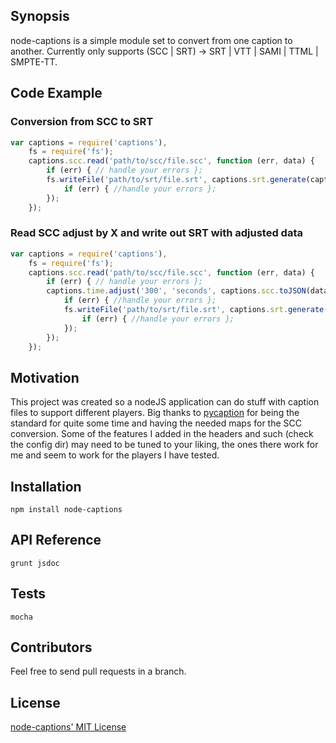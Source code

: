 ## Synopsis

node-captions is a simple module set to convert from one caption to another. 
Currently only supports (SCC | SRT) -> SRT | VTT | SAMI | TTML | SMPTE-TT.

## Code Example

### Conversion from SCC to SRT

```javascript
var captions = require('captions'),
    fs = require('fs');
    captions.scc.read('path/to/scc/file.scc', function (err, data) {
        if (err) { // handle your errors };
        fs.writeFile('path/to/srt/file.srt', captions.srt.generate(captions.scc.toJSON(data), function(err, result) {
            if (err) { //handle your errors };
        });
    });
```

### Read SCC adjust by X and write out SRT with adjusted data

```javascript
var captions = require('captions'),
    fs = require('fs');
    captions.scc.read('path/to/scc/file.scc', function (err, data) {
        if (err) { // handle your errors };
        captions.time.adjust('300', 'seconds', captions.scc.toJSON(data), function (err, adjustedCaptions) {
            if (err) { //handle your errors };
            fs.writeFile('path/to/srt/file.srt', captions.srt.generate(adjustedCaptions), function(err, result) {
                if (err) { //handle your errors };
            });
        });
    });
```

## Motivation

This project was created so a nodeJS application can do stuff with caption files to support different players.
Big thanks to [pycaption](https://github.com/pbs/pycaption) for being the standard for quite some time and having the needed maps for the SCC conversion.
Some of the features I added in the headers and such (check the config dir) may need to be tuned to your liking, the ones there work for me and seem to work for the players I have tested.

## Installation

`npm install node-captions`

## API Reference

`grunt jsdoc`


## Tests

`mocha`

## Contributors

Feel free to send pull requests in a branch.

## License

[node-captions' MIT License](https://github.com/jasonrojas/node-captions/blob/master/LICENSE)
